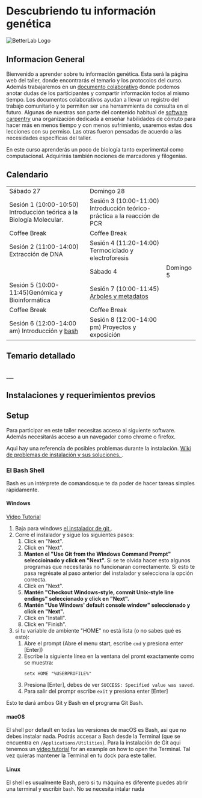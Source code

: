 # Descubriendo tu información genética  
![BetterLab Logo](images/BetterLab.png)   

      
    
## Informacion General  
Bienvenido a aprender sobre tu información genética. Esta será la página web del taller, donde encontrarás el temario y los protocolos del curso. Además trabajaremos en un [documento colaborativo](https://etherpad.net/p/190419_BetterLab) donde podemos anotar dudas de los participantes y compartir información todos al mismo tiempo. Los documentos colaborativos ayudan a llevar un registro del trabajo comunitario  y te permiten ser una herrammienta de consulta en el futuro. Algunas de nuestras son parte del contenido habitual de [software carpentry](https://software-carpentry.org/) una organización dedicada a enseñar habilidades de cómuto para hacer más en menos tiempo y con menos sufrimiento, usaremos estas dos lecciones con su permiso. Las otras fueron pensadas de acuerdo a las necesidades específicas del taller.   

En este curso aprenderás un poco de biología tanto experimental como computacional. Adquirirás también nociones de marcadores y filogenias.   
  
## Calendario   
  
<table>
    <tr>
             <td>Sábado 27       </td> <td>           Domingo 28                 </td>
  </tr>  
      <td> Sesión 1 (10:00-10:50) Introducción teórica a la Biología Molecular.   </td>  
      <td>  Sesión 3 (10:00-11:00) Introducción teórico-práctica a la reacción de PCR</td>
  </tr>
      <tr><td>Coffee Break</td><td>Coffee Break</td>    </tr>
    <tr>
          <td>Sesión 2 (11:00-14:00) Extracción de DNA</td>
          <td>Sesión 4 (11:20-14:00) Termociclado y electroforesis </td></tr>  
    <tr><td></td><td>Sábado 4</td><td>Domingo 5 </td></tr>
    <tr>
          <td> Sesión 5 (10:00-11:45)Genómica y Bioinformática          </td>
      <td>Sesión 7 (10:00-11:45) <a href="paginas/genomica/genomica.md"> Arboles y metadatos</a></td>
    </tr>
    <tr><td>Coffee Break</td><td>Coffee Break</td>    </tr>
    <tr>
          <td> Sesión 6 (12:00-14:00 am) Introducción y <a href="https://swcarpentry.github.io/shell-novice-es/"> bash </a> 
        </td>    <td>Sesión 8 (12:00-14:00 pm) Proyectos y exposición </td>
    </tr>
</table>  


## Temario detallado  
<table> 
<tr>
</tr>
</table>    
___  
  
## Instalaciones y requerimientos previos  
<h2 id="setup">Setup</h2>  

<p>
  Para participar en este taller necesitas acceso al siguiente software. Además necesitarás acceso a un navegador como chrome o firefox.   
  </p>
<p>
  Aqui hay una referencia de posibles problemas durante la instalación.  
  <a href = "https://github.com/carpentries/workshop-template/wiki/Configuration-Problems-and-Solutions">Wiki de problemas de instalación y sus soluciones. </a>.
</p>

<div id="shell">  
  <h3>El Bash Shell</h3>  
  <p>  
    Bash es un intérprete de comandosque te da poder de hacer tareas simples rápidamente.  
  </p>  

  <div class="row">  
    <div class="col-md-4">  
      <h4 id="shell-windows">Windows</h4>  
      <a href="https://www.youtube.com/watch?v=339AEqk9c-8">Video Tutorial</a>  
      <ol>  
        <li>Baja para windows <a href="https://git-for-windows.github.io/">el instalador de git </a>.</li>  
        <li>Corre el instalador y sigue los siguientes pasos:  
          <ol>  
            <li>Click en "Next".</li>  
            <li>Click en "Next".</li>    
            <li>  
              <strong>  
               Manten el "Use Git from the Windows Command Prompt" seleccioinado y  click en "Next".  
              </strong>  
                Si se te olvida hacer esto algunos programas que necesitarás no funcionaran correctamente.  
                Si esto te pasa regrésate al paso anterior del instalador y selecciona la opción correcta.  
            </li>  
            <li>Click en "Next".</li>
            <li>  
              <strong>  
                Mantén "Checkout Windows-style, commit Unix-style line endings" seleccionado y click en "Next".
              </strong>
            </li>
            <li>  
              <strong>  
                Mantén "Use Windows' default console window" seleccionado y click en "Next".  
              </strong>  
            </li>  
            <li>Click en "Install".</li>
            <li>Click en "Finish".</li>  
          </ol>  
        </li>  
        <li>  
          si tu variable de ambiente "HOME" no está lista (o no sabes qué es esto):
          <ol>
            <li>Abre el prompt (Abre el menu start, escribe <code>cmd</code> y presiona enter [Enter])</li>
            <li>
              Escribe la siguiente línea en la ventana del promt exactamente como se  muestra:  
              <p><code>setx HOME "%USERPROFILE%"</code></p>  
            </li>  
            <li>Presiona [Enter], debes de ver <code>SUCCESS: Specified value was saved.</code></li>
            <li>Para salir del prompr escribe <code>exit</code> y presiona enter [Enter]</li>
          </ol>
        </li>
      </ol>
      <p>Esto te dará ambos Git y Bash en el programa Git Bash.</p>
    </div>
    <div class="col-md-4">
      <h4 id="shell-macosx">macOS</h4>
      <p>
        El shell por default en todas las versiones de macOS es Bash, asi que no debes instalar nada.  Podrás accesar a Bash desde la Terminal
        (que se encuentra en        <code>/Applications/Utilities</code>).
        Para la instalación de Git aqui tenemos un <a href="https://www.youtube.com/watch?v=9LQhwETCdwY ">video tutorial</a>
        for an example on how to open the Terminal.
        Tal vez quieras mantener la Terminal en tu dock para este taller.  
      </p>
    </div>
    <div class="col-md-4">
      <h4 id="shell-linux">Linux</h4>
      <p>
        El shell es usualmente Bash, pero si tu máquina es diferente puedes abrir una terminal y escribir <code>bash</code>.  
        No se necesita intalar nada
      </p>
    </div>
  </div>
</div> 
